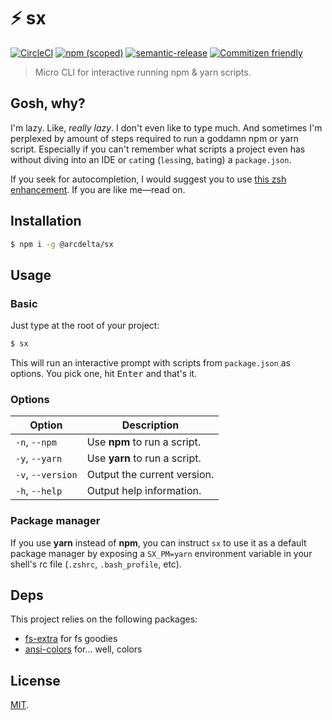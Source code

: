# :zap: sx

[![CircleCI](https://img.shields.io/circleci/build/github/arcdelta/sx/master)](https://circleci.com/gh/arcdelta/sx/tree/master)
[![npm (scoped)](https://img.shields.io/npm/v/@arcdelta/sx?label=npm)](https://www.npmjs.com/package/@arcdelta/sx)
[![semantic-release](https://img.shields.io/badge/semantic-release-e10079)](https://github.com/semantic-release/semantic-release)
[![Commitizen friendly](https://img.shields.io/badge/commitizen-friendly-brightgreen.svg)](http://commitizen.github.io/cz-cli/)

> Micro CLI for interactive running npm & yarn scripts.

## Gosh, why?

I'm lazy. Like, *really lazy*. I don't even like to type much. And sometimes I'm
perplexed by amount of steps required to run a goddamn npm or yarn script.
Especially if you can't remember what scripts a project even has without diving
into an IDE or `cat`ing (`less`ing, `bat`ing) a `package.json`.

If you seek for autocompletion, I would suggest you to use [this zsh enhancement](https://github.com/lukechilds/zsh-better-npm-completion).
If you are like me—read on.

## Installation

```bash
$ npm i -g @arcdelta/sx
```

## Usage

### Basic

Just type at the root of your project:

```bash
$ sx
```

This will run an interactive prompt with scripts from `package.json` as options.
You pick one, hit <kbd>Enter</kbd> and that's it.

### Options

| Option            | Description                          |
| ----------------- | ------------------------------------ |
| `-n`, `--npm`     | Use **npm** to run a script.         |
| `-y`, `--yarn`    | Use **yarn** to run a script.        |
| `-v`, `--version` | Output the current version.          |
| `-h`, `--help`    | Output help information.             |

### Package manager

If you use **yarn** instead of **npm**, you can instruct `sx` to use it as a
default package manager by exposing a `SX_PM=yarn` environment variable in your
shell's rc file (`.zshrc`, `.bash_profile`, etc).

## Deps

This project relies on the following packages:

- [fs-extra](https://github.com/jprichardson/node-fs-extra) for fs goodies
- [ansi-colors](https://github.com/doowb/ansi-colors) for... well, colors

## License

[MIT](https://github.com/arcdelta/sx/blob/master/LICENSE).
